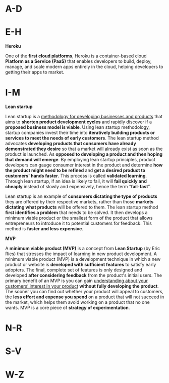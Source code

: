 # A-D

# E-H

**Heroku**

One of the **first cloud platforms**, Heroku is a container-based cloud **Platform as a Service (PaaS)**  that enables developers to build, deploy, manage, and scale modern apps entirely in the cloud, helping developers to getting their apps to market.



# I-M

**Lean startup**

Lean startup is a <u>methodology for developing businesses and products</u> that aims to **shorten product development cycles** and rapidly discover if a **proposed business model is viable**. Using lean startup methodology, startup companies invest their time into **iteratively building products or services to meet the needs of early customers**.  The lean startup method advocates **developing products that consumers have already demonstrated they desire** so that a market will already exist as soon as the product is launched. As **opposed to developing a product and then hoping that demand will emerge**. By employing lean startup principles, product developers can gauge consumer interest in the product and determine **how the product might need to be refined** and **get a desired product to customers' hands faster**. This process is called **validated learning**. Through lean startup, if an idea is likely to fail, it will **fail quickly and cheaply** instead of slowly and expensively, hence the term “**fail-fast**”. 

Lean startup is an example of **consumers dictating the type of products** they are offered by their respective markets, rather than those **markets dictating what products** will be offered to them. The lean startup method **first identifies a problem** that needs to be solved. It then develops a minimum viable product or the smallest form of the product that allows entrepreneurs to introduce it to potential customers for feedback. This method is **faster and less expensive**.

**MVP**

A **minimum viable product (MVP)** is a concept from **Lean Startup** (by Eric Ries) that stresses the impact of learning in new product development. A minimum viable product (MVP) is a development technique in which a new product or website is **developed with sufficient features** to satisfy early adopters. The final, complete set of features is only designed and developed **after considering feedback** from the product's initial users. The primary benefit of an MVP is you can gain <u>understanding about your customers’ interest in your product</u> **without fully developing the product**. The sooner you can find out whether your product will appeal to customers, the **less effort and expense you spend** on a product that will not succeed in the market, which helps them avoid working on a product that no one wants. MVP is a core piece of **strategy of experimentation**.

# N-R

# S-V

# W-Z